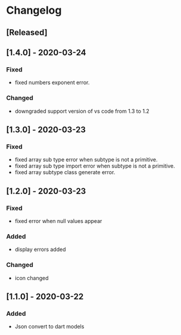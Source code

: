 # Changelog

## [Released]

## [1.4.0] - 2020-03-24

### Fixed
- fixed numbers exponent error.

### Changed
- downgraded support version of vs code from 1.3 to 1.2

## [1.3.0] - 2020-03-23

### Fixed
- fixed array sub type error when subtype is not a primitive.
- fixed array sub type import error when subtype is not a primitive.
- fixed array subtype class generate error.

## [1.2.0] - 2020-03-23

### Fixed
 - fixed error when null values appear

### Added
 - display errors added

### Changed
- icon changed

## [1.1.0] - 2020-03-22
### Added
 - Json convert to dart models